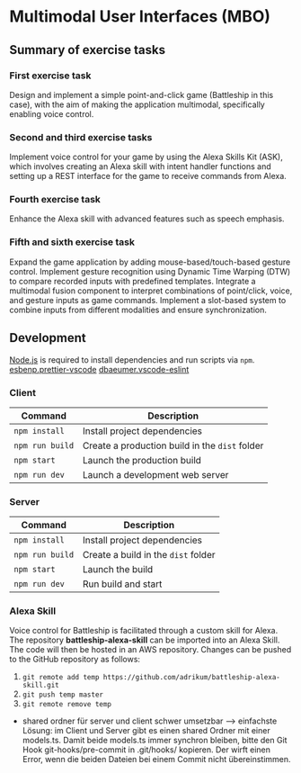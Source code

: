 # Multimodal User Interfaces (MBO)

## Summary of exercise tasks

### First exercise task

Design and implement a simple point-and-click game (Battleship in this case), with the aim of making the application multimodal, specifically enabling voice control.

### Second and third exercise tasks

Implement voice control for your game by using the Alexa Skills Kit (ASK), which involves creating an Alexa skill with intent handler functions and setting up a REST interface for the game to receive commands from Alexa.

### Fourth exercise task

Enhance the Alexa skill with advanced features such as speech emphasis.

### Fifth and sixth exercise task

Expand the game application by adding mouse-based/touch-based gesture control. Implement gesture recognition using Dynamic Time Warping (DTW) to compare recorded inputs with predefined templates. Integrate a multimodal fusion component to interpret combinations of point/click, voice, and gesture inputs as game commands. Implement a slot-based system to combine inputs from different modalities and ensure synchronization.

## Development

[Node.js](https://nodejs.org) is required to install dependencies and run scripts via `npm`.
[esbenp.prettier-vscode](https://marketplace.visualstudio.com/items?itemName=esbenp.prettier-vscode)
[dbaeumer.vscode-eslint](https://marketplace.visualstudio.com/items?itemName=dbaeumer.vscode-eslint)

### Client

| Command         | Description                                    |
| --------------- | ---------------------------------------------- |
| `npm install`   | Install project dependencies                   |
| `npm run build` | Create a production build in the `dist` folder |
| `npm start`     | Launch the production build                    |
| `npm run dev`   | Launch a development web server                |

### Server

| Command         | Description                         |
| --------------- | ----------------------------------- |
| `npm install`   | Install project dependencies        |
| `npm run build` | Create a build in the `dist` folder |
| `npm start`     | Launch the build                    |
| `npm run dev`   | Run build and start                 |

### Alexa Skill

Voice control for Battleship is facilitated through a custom skill for Alexa. The repository **battleship-alexa-skill** can be imported into an Alexa Skill. The code will then be hosted in an AWS repository. Changes can be pushed to the GitHub repository as follows:

1. `git remote add temp https://github.com/adrikum/battleship-alexa-skill.git`
1. `git push temp master`
1. `git remote remove temp`

- shared ordner für server und client schwer umsetzbar --> einfachste Lösung: im Client und Server gibt es einen shared Ordner mit einer models.ts. Damit beide models.ts immer synchron bleiben, bitte den Git Hook git-hooks/pre-commit in .git/hooks/ kopieren. Der wirft einen Error, wenn die beiden Dateien bei einem Commit nicht übereinstimmen.
